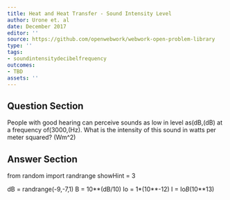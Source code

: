 ```yaml
---
title: Heat and Heat Transfer - Sound Intensity Level
author: Urone et. al
date: December 2017
editor: ''
source: https://github.com/openwebwork/webwork-open-problem-library
type: ''
tags:
- soundintensitydecibelfrequency
outcomes:
- TBD
assets: ''
---
```


## Question Section 

People with good hearing can perceive sounds as low in level as(dB,(dB) at a
frequency of(3000,(Hz). What is the intensity of this sound in watts per meter
squared?
(Wm^2)


## Answer Section

from random import randrange
showHint = 3

dB = randrange(-9,-7,1)
B = 10**(dB/10)
Io = 1*(10**-12)
I = Io*B*(10**13)